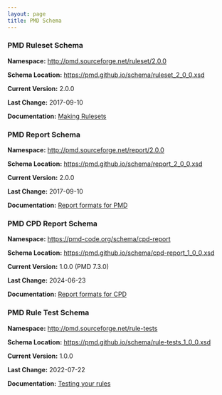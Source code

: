 ```yaml
---
layout: page
title: PMD Schema
---
```


### PMD Ruleset Schema

**Namespace:** http://pmd.sourceforge.net/ruleset/2.0.0

**Schema Location:** <https://pmd.github.io/schema/ruleset_2_0_0.xsd>

**Current Version:** 2.0.0

**Last Change:** 2017-09-10

**Documentation:** [Making Rulesets](https://docs.pmd-code.org/latest/pmd_userdocs_making_rulesets.html)

### PMD Report Schema

**Namespace:** http://pmd.sourceforge.net/report/2.0.0

**Schema Location:** <https://pmd.github.io/schema/report_2_0_0.xsd>

**Current Version:** 2.0.0

**Last Change:** 2017-09-10

**Documentation:** [Report formats for PMD](https://docs.pmd-code.org/latest/pmd_userdocs_report_formats.html#xml)

### PMD CPD Report Schema

**Namespace:** https://pmd-code.org/schema/cpd-report

**Schema Location:** <https://pmd.github.io/schema/cpd-report_1_0_0.xsd>

**Current Version:** 1.0.0 (PMD 7.3.0)

**Last Change:** 2024-06-23

**Documentation:** [Report formats for CPD](https://docs.pmd-code.org/latest/pmd_userdocs_cpd_report_formats.html#xml)

### PMD Rule Test Schema

**Namespace:** http://pmd.sourceforge.net/rule-tests

**Schema Location:** <https://pmd.github.io/schema/rule-tests_1_0_0.xsd>

**Current Version:** 1.0.0

**Last Change:** 2022-07-22

**Documentation:** [Testing your rules](https://docs.pmd-code.org/latest/pmd_userdocs_extending_testing.html#test-xml-reference)
